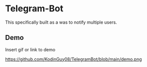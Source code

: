 
# Telegram-Bot
This specifically built as a was to notify multiple users.


## Demo

Insert gif or link to demo

https://github.com/KodinGuy08/TelegramBot/blob/main/demo.png
